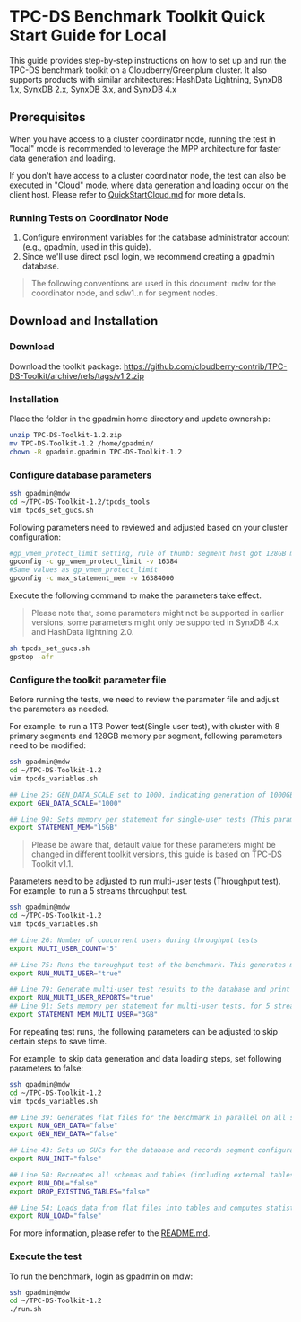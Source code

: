 # TPC-DS Benchmark Toolkit Quick Start Guide for Local

This guide provides step-by-step instructions on how to set up and run the TPC-DS benchmark toolkit on a Cloudberry/Greenplum cluster. It also supports products with similar architectures: HashData Lightning, SynxDB 1.x, SynxDB 2.x, SynxDB 3.x, and SynxDB 4.x

## Prerequisites
When you have access to a cluster coordinator node, running the test in "local" mode is recommended to leverage the MPP architecture for faster data generation and loading.

If you don't have access to a cluster coordinator node, the test can also be executed in "Cloud" mode, where data generation and loading occur on the client host. Please refer to [QuickStartCloud.md](tpcds_tools/QuickStartCloud.md) for more details.

### Running Tests on Coordinator Node
1. Configure environment variables for the database administrator account (e.g., gpadmin, used in this guide).
2. Since we'll use direct psql login, we recommend creating a gpadmin database.

> The following conventions are used in this document: mdw for the coordinator node, and sdw1..n for segment nodes.

## Download and Installation

### Download
Download the toolkit package:
https://github.com/cloudberry-contrib/TPC-DS-Toolkit/archive/refs/tags/v1.2.zip

### Installation
Place the folder in the gpadmin home directory and update ownership:

```bash
unzip TPC-DS-Toolkit-1.2.zip
mv TPC-DS-Toolkit-1.2 /home/gpadmin/
chown -R gpadmin.gpadmin TPC-DS-Toolkit-1.2
```

### Configure database parameters

```bash
ssh gpadmin@mdw
cd ~/TPC-DS-Toolkit-1.2/tpcds_tools
vim tpcds_set_gucs.sh
```
Following parameters need to reviewed and adjusted based on your cluster configuration:

```bash
#gp_vmem_protect_limit setting, rule of thumb: segment host got 128GB memory with 8 primary segments deployed, this parameter can be set to 16GB.
gpconfig -c gp_vmem_protect_limit -v 16384
#Same values as gp_vmem_protect_limit
gpconfig -c max_statement_mem -v 16384000
```
Execute the following command to make the parameters take effect.

> Please note that, some parameters might not be supported in earlier versions, some parameters might only be supported in SynxDB 4.x and HashData lightning 2.0.

```bash
sh tpcds_set_gucs.sh
gpstop -afr
```

### Configure the toolkit parameter file

Before running the tests, we need to review the parameter file and adjust the parameters as needed.

For example: to run a 1TB Power test(Single user test), with cluster with 8 primary segments and 128GB memory per segment, following parameters need to be modified: 
```bash
ssh gpadmin@mdw
cd ~/TPC-DS-Toolkit-1.2
vim tpcds_variables.sh

## Line 25: GEN_DATA_SCALE set to 1000, indicating generation of 1000GB test data
export GEN_DATA_SCALE="1000"

## Line 90: Sets memory per statement for single-user tests (This parameter should be set marginally lower than MAX_STATEMENT_MEM. Given MAX_STATEMENT_MEM=16GB, STATEMENT_MEM can be configured as 15GB.)
export STATEMENT_MEM="15GB"
```

> Please be aware that, default value for these parameters might be changed in different toolkit versions, this guide is based on TPC-DS Toolkit v1.1.

Parameters need to be adjusted to run multi-user tests (Throughput test).
For example: to run a 5 streams throughput test.

```bash
ssh gpadmin@mdw
cd ~/TPC-DS-Toolkit-1.2
vim tpcds_variables.sh

## Line 26: Number of concurrent users during throughput tests
export MULTI_USER_COUNT="5"

## Line 75: Runs the throughput test of the benchmark. This generates multiple query streams using `dsqgen`, which samples the database to find proper filters. For very large databases with many streams, this process can take hours just to generate the queries.
export RUN_MULTI_USER="true"

## Line 79: Generate multi-user test results to the database and print out logs.
export RUN_MULTI_USER_REPORTS="true"
## Line 91: Sets memory per statement for multi-user tests, for 5 streams with 16G of max_statement_mem, 3GB is set.
export STATEMENT_MEM_MULTI_USER="3GB"
```

For repeating test runs, the following parameters can be adjusted to skip certain steps to save time.

For example: to skip data generation and data loading steps, set following parameters to false:

```bash
ssh gpadmin@mdw
cd ~/TPC-DS-Toolkit-1.2
vim tpcds_variables.sh

## Line 39: Generates flat files for the benchmark in parallel on all segment nodes. Files are stored under the `${PGDATA}/dsbenchmark` directory
export RUN_GEN_DATA="false"
export GEN_NEW_DATA="false"

## Line 43: Sets up GUCs for the database and records segment configurations. Only required if the cluster is reconfigured
export RUN_INIT="false"

## Line 50: Recreates all schemas and tables (including external tables for loading). Set to `false` to keep existing data.
export RUN_DDL="false"
export DROP_EXISTING_TABLES="false"

## Line 54: Loads data from flat files into tables and computes statistics
export RUN_LOAD="false"
```
For more information, please refer to the [README.md](../README.md).

### Execute the test

To run the benchmark, login as gpadmin on mdw:

```bash
ssh gpadmin@mdw
cd ~/TPC-DS-Toolkit-1.2
./run.sh
```
